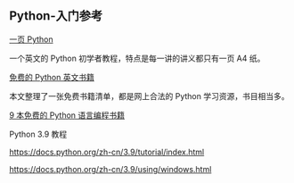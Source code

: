 ## Python-入门参考

[一页 Python](http://damiantgordon.com/PythonMonday/)

一个英文的 Python 初学者教程，特点是每一讲的讲义都只有一页 A4 纸。

[免费的 Python 英文书籍](https://www.pythonkitchen.com/legally-free-python-books-list/)

本文整理了一张免费书籍清单，都是网上合法的 Python 学习资源，书目相当多。

[9 本免费的 Python 语言编程书籍](https://linuxtoy.org/archives/9-free-python-books.html)



Python 3.9 教程

https://docs.python.org/zh-cn/3.9/tutorial/index.html

https://docs.python.org/zh-cn/3.9/using/windows.html